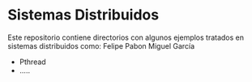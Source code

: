# Sistemas Distribuidos 
Este repositorio contiene directorios con algunos ejemplos tratados en sistemas distribuidos como:
Felipe Pabon
Miguel García

- Pthread
- .....
